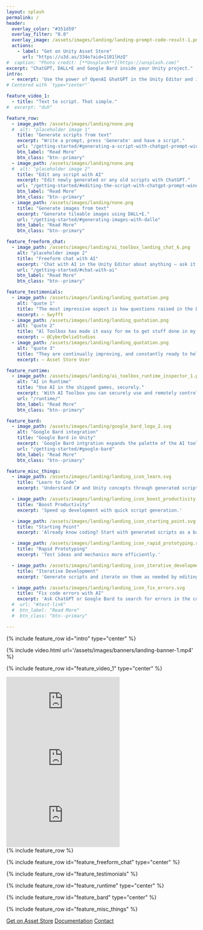 ```yaml
---
layout: splash
permalink: /
header:
  overlay_color: "#351d59"
  overlay_filter: "0.0"
  overlay_image: /assets/images/landing/landing-prompt-code-result-1.png
  actions:
    - label: "Get on Unity Asset Store"
      url: "https://u3d.as/334o?aid=1101lHzQ"
#  caption: "Photo credit: [**Unsplash**](https://unsplash.com)"
excerpt: "ChatGPT, DALL•E and Google Bard inside your Unity project."
intro:
  - excerpt: 'Use the power of OpenAI GhatGPT in the Unity Editor and in your shipped games. It allows you to generate and edit C# scripts, seamlessly tiling images, shaders and UI documents from text descriptions, operate on new and existing scripts, freely chat with AI — right in your project.'
# Centered with `type="center"`

feature_video_1:
  - title: "Text to script. That simple."
#  excerpt: "duh"

feature_row:
  - image_path: /assets/images/landing/none.png
  #  alt: "placeholder image 1"
    title: "Generate scripts from text"
    excerpt: "Write a prompt, press 'Generate' and have a script."
    url: "/getting-started/#generating-a-script-with-chatgpt-prompt-window"
    btn_label: "Read More"
    btn_class: "btn--primary"
  - image_path: /assets/images/landing/none.png
  #  alt: "placeholder image 2"
    title: "Edit any script with AI"
    excerpt: "Edit newly generated or any old scripts with ChatGPT."
    url: "/getting-started/#editing-the-script-with-chatgpt-prompt-window"
    btn_label: "Read More"
    btn_class: "btn--primary"
  - image_path: /assets/images/landing/none.png
    title: "Generate images from text"
    excerpt: "Generate tileable images using DALL•E."
    url: "/getting-started/#generating-images-with-dalle"
    btn_label: "Read More"
    btn_class: "btn--primary"

feature_freeform_chat:
  - image_path: /assets/images/landing/ai_toolbox_landing_chat_6.png
    alt: "placeholder image 2"
    title: "Freeform chat with AI"
    excerpt: 'Chat with AI in the Unity Editor about anything — ask it to explain code, where to find things in Unity, learn a delicious taco recipe.'
    url: "/getting-started/#chat-with-ai"
    btn_label: "Read More"
    btn_class: "btn--primary"

feature_testimonials:
  - image_path: /assets/images/landing/landing_quotation.png
    alt: "quote 1"
    title: "The most impressive aspect is how questions raised in the Discord community evolve into new features. With user feedback shaping its development, we've seen the integration of different Al sources like Google Bard, and the inclusion of the new Extended Context models such as GPT-3.5 16k. This real-time evolution is a testament to the asset's commitment to innovation and user-centricity."
    excerpt: — Swyfft
  - image_path: /assets/images/landing/landing_quotation.png
    alt: "quote 2"
    title: "Al Toolbox has made it easy for me to get stuff done in my project for an amateur game developer. It's very easy to quickly prototype scripts and generate textures for walls or items needed in games. I use it to intergrade other templates and tools together in Unity. It's a great tool set at a affordable price!"
    excerpt: — @CyberDeliaStudios
  - image_path: /assets/images/landing/landing_quotation.png
    alt: "quote 3"
    title: "They are continually improving, and constantly ready to help support with any of their other products."
    excerpt: — Asset Store User

feature_runtime:
  - image_path: /assets/images/landing/ai_toolbox_runtime_inspector_1.png
    alt: "AI in Runtime"
    title: "Use AI in the shipped games, securely."
    excerpt: 'With AI Toolbox you can securely use and remotely control AI in the shipped games. It can be used for anything from NPC dialogue to generating game mechanics.'
    url: "/runtime/"
    btn_label: "Read More"
    btn_class: "btn--primary"

feature_bard:
  - image_path: /assets/images/landing/google_bard_logo_2.svg
    alt: "Google Bard integration"
    title: "Google Bard in Unity"
    excerpt: 'Google Bard intgration expands the palette of the AI tools available in your Unity project.'
    url: "/getting-started/#google-bard"
    btn_label: "Read More"
    btn_class: "btn--primary"

feature_misc_things:
  - image_path: /assets/images/landing/landing_icon_learn.svg
    title: "Learn to Code"
    excerpt: 'Understand C# and Unity concepts through generated scripts and freeform chat.'

  - image_path: /assets/images/landing/landing_icon_boost_productivity.svg
    title: "Boost Productivity"
    excerpt: 'Speed up development with quick script generation.'

  - image_path: /assets/images/landing/landing_icon_starting_point.svg
    title: "Starting Point"
    excerpt: 'Already know coding? Start with generated scripts as a base with boilerplate code.'

  - image_path: /assets/images/landing/landing_icon_rapid_prototyping.svg
    title: "Rapid Prototyping"
    excerpt: 'Test ideas and mechanics more efficiently.'

  - image_path: /assets/images/landing/landing_icon_iterative_development.svg
    title: "Iterative Development"
    excerpt: 'Generate scripts and iterate on them as needed by editing with the AI.'

  - image_path: /assets/images/landing/landing_icon_fix_errors.svg
    title: "Fix code errors with AI"
    excerpt: 'Ask ChatGPT or Google Bard to search for errors in the code and fix them.'
  #  url: "#test-link"
  #  btn_label: "Read More"
  #  btn_class: "btn--primary"

---
```


{% include feature_row id="intro" type="center" %}
<!--
{% include video_row.html url1='/assets/images/banners/landing-banner-1.mp4' url2='/assets/images/banners/landing-banner-1.mp4' url3='/assets/images/banners/landing-banner-1.mp4' %}
-->
{% include video.html url='/assets/images/banners/landing-banner-1.mp4' %}

{% include feature_row id="feature_video_1" type="center" %}

<div class="youtube-row">
  <div class="youtube-video-tile" width="33%">
    <iframe src="https://www.youtube.com/embed/cNq-uCBq5yU" title="YouTube video player" frameborder="0" allow="accelerometer; autoplay; clipboard-write; encrypted-media; gyroscope; picture-in-picture" allowfullscreen></iframe>
  </div>
  <div class="youtube-video-tile" width="33%">
    <iframe src="https://www.youtube.com/embed/fedn7A9JTXA" title="YouTube video player" frameborder="0" allow="accelerometer; autoplay; clipboard-write; encrypted-media; gyroscope; picture-in-picture" allowfullscreen></iframe>
  </div>
  <div class="youtube-video-tile" width="33%">
    <iframe src="https://www.youtube.com/embed/6HlO9LsTLW0" title="YouTube video player" frameborder="0" allow="accelerometer; autoplay; clipboard-write; encrypted-media; gyroscope; picture-in-picture" allowfullscreen></iframe>
  </div>
</div>
{% include feature_row %}

{% include feature_row id="feature_freeform_chat" type="center" %}

{% include feature_row id="feature_testimonials" %}

{% include feature_row id="feature_runtime" type="center" %}

{% include feature_row id="feature_bard" type="center" %}

{% include feature_row id="feature_misc_things" %}

<div class="buttons-row">
<a href="https://u3d.as/334o?aid=1101lHzQ"><span class="button-landing-large">Get on Asset Store</span></a>
<a href="/overview/"><span class="button-landing-large">Documentation</span></a>
<a href="/contact-details/"><span class="button-landing-large">Contact</span></a>
</div>
